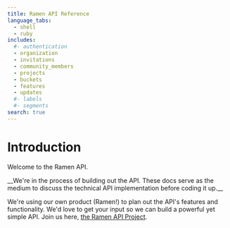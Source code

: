 ```yaml
---
title: Ramen API Reference
language_tabs:
  - shell
  - ruby
includes:
  #- authentication
  - organization
  - invitations
  - community_members
  - projects
  - buckets
  - features
  - updates
  #- labels
  #- segments
search: true
---
```


# Introduction
Welcome to the Ramen API.

<aside class="warning">
__We're in the process of building out the API. These docs serve as the medium to
discuss the technical API implementation before coding it up.__
</aside>

We're using our own product (Ramen!) to plan out the API's features and functionality. 
We'd love to get your input so we can build a powerful yet simple API. 
Join us here, [the Ramen API Project](https://align.ramen.is/projects/api/kitchen).

<!-- see ramen-api-docs/source/includes/*.md for content -->

<script>
  (window.ramenq = window.ramenq || [])
    .push(['set_kitchen_id', "54642ab277656221684c0000"]);
</script>
<script src="https://cdn.ramen.is/assets/ramen.js" async></script>